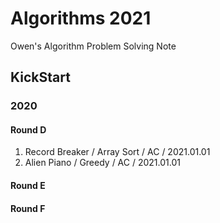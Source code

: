 # Algorithms 2021

Owen's Algorithm Problem Solving Note

## KickStart

### 2020

#### Round D

1. Record Breaker / Array Sort / AC / 2021.01.01
2. Alien Piano / Greedy / AC / 2021.01.01

#### Round E

#### Round F